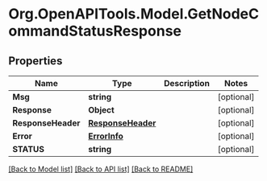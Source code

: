 # Org.OpenAPITools.Model.GetNodeCommandStatusResponse

## Properties

Name | Type | Description | Notes
------------ | ------------- | ------------- | -------------
**Msg** | **string** |  | [optional] 
**Response** | **Object** |  | [optional] 
**ResponseHeader** | [**ResponseHeader**](ResponseHeader.md) |  | [optional] 
**Error** | [**ErrorInfo**](ErrorInfo.md) |  | [optional] 
**STATUS** | **string** |  | [optional] 

[[Back to Model list]](../../README.md#documentation-for-models) [[Back to API list]](../../README.md#documentation-for-api-endpoints) [[Back to README]](../../README.md)

